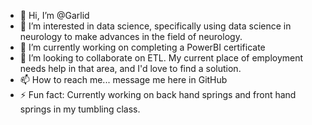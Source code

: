 - 👋 Hi, I’m @Garlid
- 👀 I’m interested in data science, specifically using data science in neurology to make advances in the field of neurology. 
- 🌱 I’m currently working on completing a PowerBI certificate
- 💞️ I’m looking to collaborate on ETL. My current place of employment needs help in that area, and I'd love to find a solution.
- 📫 How to reach me... message me here in GitHub
- ⚡ Fun fact: Currently working on back hand springs and front hand springs in my tumbling class. 

<!---
Garlid/Garlid is a ✨ special ✨ repository because its `README.md` (this file) appears on your GitHub profile.
You can click the Preview link to take a look at your changes.
--->
